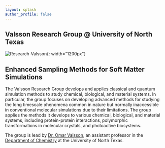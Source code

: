 ```yaml
---
layout: splash
author_profile: false
---
```


## Valsson Research Group @ University of North Texas

![Research-Valsson]({{site.url}}/assets/images/research-valsson.png){: width="1200px"}

## Enhanced Sampling Methods for Soft Matter Simulations

The Valsson Research Group develops and applies classical and quantum simulation methods to study chemical, biological, and material systems. In particular, the group focuses on developing advanced methods for studying the long timescale phenomena common in nature but normally inaccessible in conventional molecular simulations due to their limitations. The group applies the methods it develops to various chemical, biological, and material systems, including protein-protein interactions, polymorphic transformations in molecular crystals, and photoactive biosystems.

The group is lead by [Dr. Omar Valsson]({{site.url}}/members/omar-valsson), an assistant professor in the [Department of Chemistry](https://chemistry.unt.edu/) at the University of North Texas.
